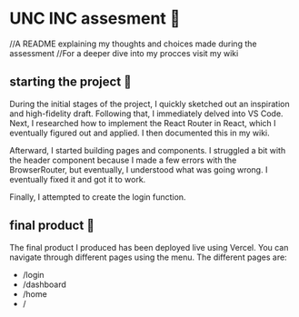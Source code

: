 # UNC INC assesment 🎤
//A README explaining my thoughts and choices made during the assessment
//For a deeper dive into my procces visit my wiki

## starting the project 🏃
During the initial stages of the project, I quickly sketched out an inspiration and high-fidelity draft. Following that, I immediately delved into VS Code.
Next, I researched how to implement the React Router in React, which I eventually figured out and applied. I then documented this in my wiki.

Afterward, I started building pages and components. I struggled a bit with the header component because I made a few errors with the BrowserRouter, but eventually, I understood what was going wrong. I eventually fixed it and got it to work.

Finally, I attempted to create the login function.

## final product 🎩

The final product I produced has been deployed live using Vercel. You can navigate through different pages using the menu.
The different pages are:
- /login
- /dashboard
- /home
- /



